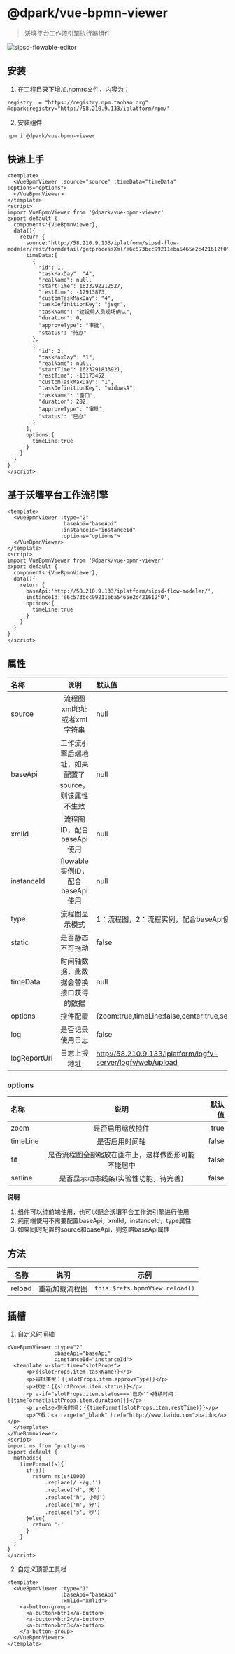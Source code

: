 # @dpark/vue-bpmn-viewer
> 沃壤平台工作流引擎执行器组件

![sipsd-flowable-editor](http://58.210.9.133/iplatform/codimd/uploads/upload_e649630e2412b862d9c9314def7635b2.gif)


## 安装
1. 在工程目录下增加.npmrc文件，内容为：
```yaml=
registry  = "https://registry.npm.taobao.org"
@dpark:registry="http://58.210.9.133/iplatform/npm/"
```

2. 安装组件
``` bash
npm i @dpark/vue-bpmn-viewer
```

## 快速上手

```vue
<template>
  <VueBpmnViewer :source="source" :timeData="timeData" :options="options">
  </VueBpmnViewer>
</template>
<script>
import VueBpmnViewer from '@dpark/vue-bpmn-viewer'
export default {
  components:{VueBpmnViewer},
  data(){
    return {
      source:"http://58.210.9.133/iplatform/sipsd-flow-modeler/rest/formdetail/getprocessXml/e6c573bcc99211eba5465e2c421612f0",
      timeData:[
        {
          "id": 1,
          "taskMaxDay": "4",
          "realName": null,
          "startTime": 1623292212527,
          "restTime": -12913873,
          "customTaskMaxDay": "4",
          "taskDefinitionKey": "jsqr",
          "taskName": "建设局人员现场确认",
          "duration": 0,
          "approveType": "审批",
          "status": "待办"
        },
        {
          "id": 2,
          "taskMaxDay": "1",
          "realName": null,
          "startTime": 1623291833921,
          "restTime": -13173452,
          "customTaskMaxDay": "1",
          "taskDefinitionKey": "widowsA",
          "taskName": "窗口",
          "duration": 282,
          "approveType": "审批",
          "status": "已办"
        }
      ],
      options:{
        timeLine:true
      }
    }
  }
}
</script>
```


## 基于沃壤平台工作流引擎

```vue
<template>
  <VueBpmnViewer :type="2"
                 :baseApi="baseApi"
                 :instanceId="instanceId"
                 :options="options">
  </VueBpmnViewer>
</template>
<script>
import VueBpmnViewer from '@dpark/vue-bpmn-viewer'
export default {
  components:{VueBpmnViewer},
  data(){
    return {
      baseApi:'http://58.210.9.133/iplatform/sipsd-flow-modeler/',
      instanceId:'e6c573bcc99211eba5465e2c421612f0',
      options:{
        timeLine:true
      }
    }
  }
}
</script>
```

## 属性

|名称|说明|默认值|
|:---|:---:|:---|
|source|流程图xml地址或者xml字符串|null|
|baseApi|工作流引擎后端地址，如果配置了source，则该属性不生效|null|
|xmlId|流程图ID，配合baseApi使用|null|
|instanceId|flowable实例ID，配合baseApi使用|null|
|type|流程图显示模式|1：流程图，2：流程实例，配合baseApi使用|
|static|是否静态不可拖动|false|
|timeData|时间轴数据，此数据会替换接口获得的数据|null|
|options|控件配置|{zoom:true,timeLine:false,center:true,setline:false}|
|log|是否记录使用日志|false|
|logReportUrl|日志上报地址|http://58.210.9.133/iplatform/logfv-server/logfv/web/upload|

### options
|名称|说明|默认值|
|:---|:---:|---:|
|zoom|是否启用缩放控件|true|
|timeLine|是否启用时间轴|false|
|fit|是否流程图全部缩放在画布上，这样做图形可能不能居中|false|
|setline|是否显示动态线条(实验性功能，待完善)|false|

**说明**
1. 组件可以纯前端使用，也可以配合沃壤平台工作流引擎进行使用
2. 纯前端使用不需要配置baseApi，xmlId，instanceId，type属性
3. 如果同时配置的source和baseApi，则忽略baseApi属性


## 方法
|名称|说明|示例|
|:---:|:---:|:---:|
|reload|重新加载流程图|`this.$refs.bpmnView.reload()`|

## 插槽
1. 自定义时间轴

```vue
<VueBpmnViewer :type="2"
               :baseApi="baseApi"
               :instanceId="instanceId">
  <template v-slot:time="slotProps">
      <p>{{slotProps.item.taskName}}</p>
      <p>审批类型：{{slotProps.item.approveType}}</p>
      <p>状态：{{slotProps.item.status}}</p>
      <p v-if="slotProps.item.status==='已办'">持续时间：{{timeFormat(slotProps.item.duration)}}</p>
      <p v-else>剩余时间：{{timeFormat(slotProps.item.restTime)}}</p>
      <p>下载：<a target="_blank" href="http://www.baidu.com">baidu</a></p>
  </template>
</VueBpmnViewer>
<script>
import ms from 'pretty-ms'
export default {
  methods:{
    timeFormat(s){
      if(s){
        return ms(s*1000)
            .replace(/ -/g,'')
            .replace('d','天')
            .replace('h','小时')
            .replace('m','分')
            .replace('s','秒')
      }else{
        return '-'
      }
    }
  }
}
</script>
```
2. 自定义顶部工具栏

```vue
<template>
  <VueBpmnViewer :type="1"
                 :baseApi="baseApi"
                 :xmlId="xmlId">
    <a-button-group>
      <a-button>btn1</a-button>
      <a-button>btn2</a-button>
      <a-button>btn3</a-button>
    </a-button-group>
  </VueBpmnViewer>
</template>
```
